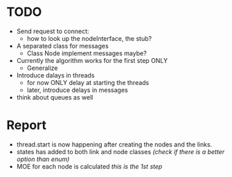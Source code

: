 # TODO
- Send request to connect:
    - how to look up the nodeInterface, the stub?
- A separated class for messages
    - Class Node implement messages maybe?
- Currently the algorithm works for the first step ONLY
    - Generalize
- Introduce dalays in threads
    - for now ONLY delay at starting the threads
    - later, introduce delays in messages
- think about queues as well
# Report
- thread.start is now happening after creating the nodes and the links.
- states has added to both link and node classes *(check if there is a better option than enum)*
- MOE for each node is calculated *this is the 1st step*            